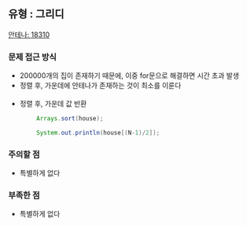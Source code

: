 ## 유형 : 그리디
[안테나: 18310](https://www.acmicpc.net/problem/18310)

### 문제 접근 방식
  - 200000개의 집이 존재하기 때문에, 이중 for문으로 해결하면 시간 초과 발생
  - 정렬 후, 가운데에 안테나가 존재하는 것이 최소를 이룬다
<br></br>
  - 정렬 후, 가운데 값 반환
``` Java
        Arrays.sort(house);

        System.out.println(house[(N-1)/2]);
```

### 주의할 점
  - 특별하게 없다

### 부족한 점
  - 특별하게 없다
